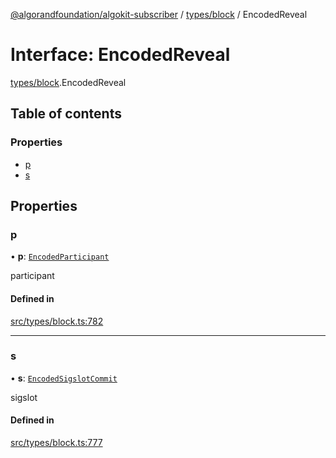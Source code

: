 [@algorandfoundation/algokit-subscriber](../README.md) / [types/block](../modules/types_block.md) / EncodedReveal

# Interface: EncodedReveal

[types/block](../modules/types_block.md).EncodedReveal

## Table of contents

### Properties

- [p](types_block.EncodedReveal.md#p)
- [s](types_block.EncodedReveal.md#s)

## Properties

### p

• **p**: [`EncodedParticipant`](types_block.EncodedParticipant.md)

participant

#### Defined in

[src/types/block.ts:782](https://github.com/algorandfoundation/algokit-subscriber-ts/blob/main/src/types/block.ts#L782)

___

### s

• **s**: [`EncodedSigslotCommit`](types_block.EncodedSigslotCommit.md)

sigslot

#### Defined in

[src/types/block.ts:777](https://github.com/algorandfoundation/algokit-subscriber-ts/blob/main/src/types/block.ts#L777)
